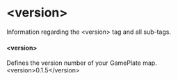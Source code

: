 <div class="container-fluid">
	<h1>&lt;version&gt;</h1>
	<p>Information regarding the <span class="hljs-tag">&lt;<span class="hljs-name">version</span>&gt;</span> tag and all sub-tags.</p>
	<div id="version" class="bd-callout bd-callout-primary">
		<h4>&lt;version&gt;</h4>
		<p>Defines the version number of your GamePlate map.<br><span class="hljs-tag">&lt;<span class="hljs-name">version</span>&gt;</span>0.1.5<span class="hljs-tag">&lt;/<span class="hljs-name">version</span>&gt;</span></p>
	</div>
</div>